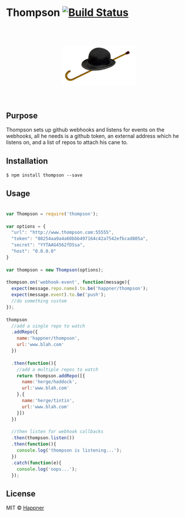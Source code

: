 # Thompson [![Build Status](https://travis-ci.org/happner/thompson.svg?branch=master)](https://travis-ci.org/happner/thompson)

<h1 align="center">
  <br>
  <img width="200" src="media/logo.png">
  <br>
  <br>
</h1>


## Purpose

Thompson sets up github webhooks and listens for events on the webhooks, all he needs is a github token, an external address which he listens on, and a list of repos to attach his cane to.

## Installation

```
$ npm install thompson --save
```

## Usage

```javascript

var Thompson = require('thompson');

var options = {
  "url": "http://www.thompson.com:55555",
  "token": "08254aa9a4a60bbb497164c42a7542efbcad805a",
  "secret": "YYTAAG4562fDSsa",
  "host": "0.0.0.0"
}

var thompson = new Thompson(options);

thompson.on('webhook-event', function(message){
  expect(message.repo.name).to.be('happner/thompson');
  expect(message.event).to.be('push');
  //do something custom
});

thompson
  //add a single repo to watch
  .addRepo({
    name:'happner/thompson',
    url:'www.blah.com'
  })

  .then(function(){
    //add a multiple repos to watch
    return thompson.addRepo([{
      name:'herge/haddock',
      url:'www.blah.com'
    },{
      name:'herge/tintin',
      url:'www.blah.com'
    }])
  })

  //then listen for webhook callbacks
  .then(thompson.listen())
  .then(function(){
    console.log('thompson is listening...');
  })
  .catch(function(e){
    console.log('oops...');
  });

```


## License

MIT © [Happner](https://github.com/happner)
